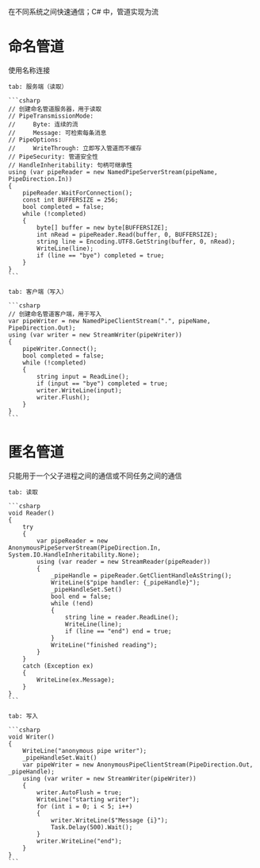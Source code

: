 在不同系统之间快速通信；C# 中，管道实现为流

# 命名管道

使用名称连接

````tabs
tab: 服务端（读取）

```csharp
// 创建命名管道服务器，用于读取
// PipeTransmissionMode: 
//     Byte: 连续的流
//     Message: 可检索每条消息
// PipeOptions: 
//     WriteThrough: 立即写入管道而不缓存
// PipeSecurity: 管道安全性
// HandleInheritability: 句柄可继承性
using (var pipeReader = new NamedPipeServerStream(pipeName, PipeDirection.In))
{
    pipeReader.WaitForConnection();
    const int BUFFERSIZE = 256;
    bool completed = false;
    while (!completed)
    {
        byte[] buffer = new byte[BUFFERSIZE];
        int nRead = pipeReader.Read(buffer, 0, BUFFERSIZE);
        string line = Encoding.UTF8.GetString(buffer, 0, nRead);
        WriteLine(line);
        if (line == "bye") completed = true;
    }
}
```

tab: 客户端（写入）

```csharp
// 创建命名管道客户端，用于写入
var pipeWriter = new NamedPipeClientStream(".", pipeName, PipeDirection.Out);
using (var writer = new StreamWriter(pipeWriter))
{
    pipeWriter.Connect();
    bool completed = false;
    while (!completed)
    {
        string input = ReadLine();
        if (input == "bye") completed = true;
        writer.WriteLine(input);
        writer.Flush();
    }
}
```
````

# 匿名管道

只能用于一个父子进程之间的通信或不同任务之间的通信

````tabs
tab: 读取

```csharp
void Reader()
{
    try
    {
        var pipeReader = new AnonymousPipeServerStream(PipeDirection.In, System.IO.HandleInheritability.None);
        using (var reader = new StreamReader(pipeReader))
        {
            _pipeHandle = pipeReader.GetClientHandleAsString();
            WriteLine($"pipe handler: {_pipeHandle}");
            _pipeHandleSet.Set()
            bool end = false;
            while (!end)
            {
                string line = reader.ReadLine();
                WriteLine(line);
                if (line == "end") end = true;
            }
            WriteLine("finished reading");
        }
    }
    catch (Exception ex)
    {
        WriteLine(ex.Message);
    }
}
```

tab: 写入

```csharp
void Writer()
{
    WriteLine("anonymous pipe writer");
    _pipeHandleSet.Wait()
    var pipeWriter = new AnonymousPipeClientStream(PipeDirection.Out, _pipeHandle);
    using (var writer = new StreamWriter(pipeWriter))
    {
        writer.AutoFlush = true;
        WriteLine("starting writer");
        for (int i = 0; i < 5; i++)
        {
            writer.WriteLine($"Message {i}");
            Task.Delay(500).Wait();
        }
        writer.WriteLine("end");
    }
}
```
````
